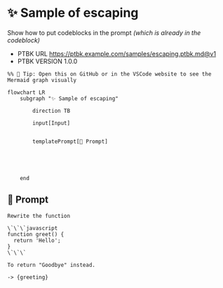 # ✨ Sample of escaping

Show how to put codeblocks in the prompt _(which is already in the codeblock)_

-   PTBK URL https://ptbk.example.com/samples/escaping.ptbk.md@v1
-   PTBK VERSION 1.0.0

<!--Graph-->
<!-- ⚠️ WARNING: This section was auto-generated -->
```mermaid
%% 🔮 Tip: Open this on GitHub or in the VSCode website to see the Mermaid graph visually

flowchart LR
    subgraph "✨ Sample of escaping"

        direction TB

        input[Input]


        templatePrompt[💬 Prompt]





    end
```
<!--/Graph-->

## 💬 Prompt

```
Rewrite the function

\`\`\`javascript
function greet() {
  return 'Hello';
}
\`\`\`

To return "Goodbye" instead.

```

`-> {greeting}`
